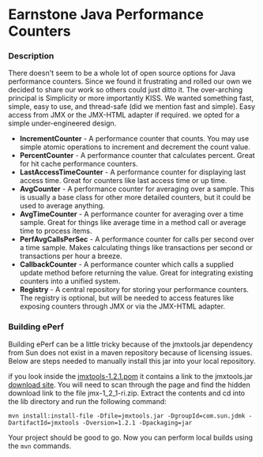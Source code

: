 
# Earnstone Java Performance Counters 

### Description
There doesn't seem to be a whole lot of open source options 
for Java performance counters.  Since we found it frustrating and 
rolled our own we decided to share our work so others could just ditto it. 
The over-arching principal is Simplicity or more importantly KISS. 
We wanted something fast, simple, easy to use, and thread-safe 
(did we mention fast and simple).  Easy access from JMX or the 
JMX-HTML adapter if required.  we opted for a simple under-engineered 
design.

*   **IncrementCounter** - A performance counter that counts. You may 
    use simple atomic operations to increment and decrement the count value.
*   **PercentCounter** - A performance counter that calculates percent. 
    Great for hit cache performance counters.
*   **LastAccessTimeCounter** - A performance counter for displaying last 
     access time.  Great for counters like last access time or up time.
*   **AvgCounter** - A performance counter for averaging over a sample. 
    This is usually a base class for other more detailed counters, 
    but it could be used to average anything.
*   **AvgTimeCounter** - A performance counter for averaging over a time 
    sample.  Great for things like average time in a method call or 
    average time to process items.
*   **PerfAvgCallsPerSec** - A performance counter for calls per second 
    over a time sample. Makes calculating things like transactions per second 
    or transactions per hour a breeze.
*   **CallbackCounter** - A performance counter which calls a supplied 
    update method before returning the value.  Great for integrating existing
    counters into a unified system.
*   **Registry** - A central repository for storing your performance 
    counters.  The registry is optional, but will be needed to access features
    like exposing counters through JMX or via the JMX-HTML adapter.

### Building ePerf
Building ePerf can be a little tricky because of the jmxtools.jar 
dependency from Sun does not exist in a maven repository because of
licensing issues.  Below are steps needed to manually install this jar
into your local repository.

if you look inside the [jmxtools-1.2.1.pom](http://repo2.maven.org/maven2/com/sun/jdmk/jmxtools/1.2.1/jmxtools-1.2.1.pom) 
it contains a link to the jmxtools.jar [download site](http://java.sun.com/products/JavaManagement/download.html). 
You will need to scan through the page and find the hidden download 
link to the file jmx-1_2_1-ri.zip. Extract the contents and cd into the 
lib directory and run the following command:

`mvn install:install-file -Dfile=jmxtools.jar -DgroupId=com.sun.jdmk -DartifactId=jmxtools -Dversion=1.2.1 -Dpackaging=jar`

Your project should be good to go.  Now you can perform local builds 
using the `mvn` commands.



